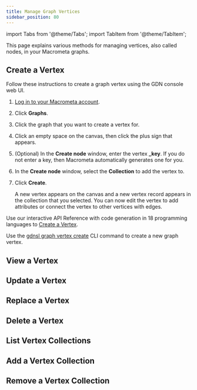 ```yaml
---
title: Manage Graph Vertices
sidebar_position: 80
---
```


import Tabs from '@theme/Tabs';
import TabItem from '@theme/TabItem';

This page explains various methods for managing vertices, also called nodes, in your Macrometa graphs.

## Create a Vertex

<Tabs groupId="operating-systems">
<TabItem value="console" label="Web Console">

Follow these instructions to create a graph vertex using the GDN console web UI.

1. [Log in to your Macrometa account](https://auth.paas.macrometa.io/).
1. Click **Graphs**.
1. Click the graph that you want to create a vertex for.
1. Click an empty space on the canvas, then click the plus sign that appears.
1. (Optional) In the **Create node** window, enter the vertex **_key**. If you do not enter a key, then Macrometa automatically generates one for you.
1. In the **Create node** window, select the **Collection** to add the vertex to.
1. Click **Create**.

   A new vertex appears on the canvas and a new vertex record appears in the collection that you selected. You can now edit the vertex to add attributes or connect the vertex to other vertices with edges.

</TabItem>
<TabItem value="api" label="REST API">

Use our interactive API Reference with code generation in 18 programming languages to [Create a Vertex](https://www.macrometa.com/docs/api#/operations/CreateAVertex).

</TabItem>
<TabItem value="cli" label="CLI">

Use the [gdnsl graph vertex create](../../cli/graph-vertex-cli#gdnsl-graph-vertex-create) CLI command to create a new graph vertex.

</TabItem>
</Tabs>

## View a Vertex

## Update a Vertex

## Replace a Vertex

## Delete a Vertex

## List Vertex Collections

## Add a Vertex Collection

## Remove a Vertex Collection
